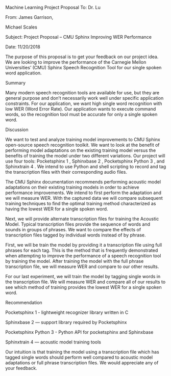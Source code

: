 Machine Learning Project Proposal
To: Dr. Lu

From: James Garrison,

Michael Scales

Subject: Project Proposal – CMU Sphinx Improving WER Performance

Date: 11/20/2018

The purpose of this proposal is to get your feedback on our project idea. We are looking to improve the performance
of the Carnegie Mellon Universities’ (CMU) Sphinx Speech Recognition Tool for our single spoken word
application.

Summary

Many modern speech recognition tools are available for use, but they are general purpose and don’t necessarily work
well under specific application constraints. For our application, we want high single word recognition with low
WER (Word Error Rate). Our application wants to execute command words, so the recognition tool must be
accurate for only a single spoken word.

Discussion

We want to test and analyze training model improvements to CMU Sphinx open-source speech recognition toolkit.
We want to look at the benefit of performing model adaptations on the existing training model versus the benefits of
training the model under two different variations. Our project will use four tools: Pocketsphinx 1 , Sphinxbase 2 ,
Pocketsphinx Python 3 , and Sphinxtrain 4 . We intend to use Python and shell scripting to record and tag the
transcription files with their corresponding audio files.

The CMU Sphinx documentation recommends performing acoustic model adaptations on their existing training
models in order to achieve performance improvements. We intend to first perform the adaptation and we will
measure WER. With the captured data we will compare subsequent training techniques to find the optimal training
method characterized as having the lowest WER for a single spoken word.

Next, we will provide alternate transcription files for training the Acoustic Model. Typical transcription files provide
the sequence of words and sounds in groups of phrases. We want to compare the effects of transcription files tagged
by individual words instead of by phrase.

First, we will be train the model by providing it a transcription file using full phrases for each tag. This is the method
that is frequently demonstrated when attempting to improve the performance of a speech recognition tool by training
the model. After training the model with the full phrase transcription file, we will measure WER and compare to our
other results.

For our last experiment, we will train the model by tagging single words in the transcription file. We will measure
WER and compare all of our results to see which method of training provides the lowest WER for a single spoken
word.

Recommendation

Pocketsphinx 1 - lightweight recognizer library written in C

Sphinxbase 2 — support library required by Pocketsphinx

Pocketsphinx Python 3 - Python API for pocketsphinx and Sphinxbase

Sphinxtrain 4 — acoustic model training tools

Our intuition is that training the model using a transcription file which has tagged single words should perform well
compared to acoustic model adaptations or full phrase transcription files. We would appreciate any of your
feedback.

